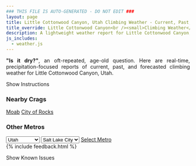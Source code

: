 ```yaml
---
### THIS FILE IS AUTO-GENERATED - DO NOT EDIT ###
layout: page
title: Little Cottonwood Canyon, Utah Climbing Weather - Current, Past, and Forecasted Report
title_override: Little Cottonwood Canyon<br /><small>Climbing Weather</small>
description: A lightweight weather report for Little Cottonwood Canyon, Utah. Optimized for slow internet connections.
js_includes:
  - weather.js
---
```


<section class="measure center lh-copy f5-ns f6 ph2 mv4" style="text-align: justify;">
<strong>"Is it dry?"</strong>, an oft-repeated, age-old question. Here are real-time,
precipitation-focused reports of current, past, and forecasted climbing weather for Little Cottonwood Canyon, Utah.
</section>

<p id="settings-toggle" class="mw5 b center tc hover-light-red black-70 pointer">Show Instructions</p>
<section id="settings" class="overflow-hidden" style="display:none;">
    <div class="mv2 ph2 center">
        <div class="fn f6 tc pv2">
            <p class="measure lh-copy center"><strong>Show/hide hourly forecasts</strong> by clicking the desired day.</p>
            <hr class="mw5 p0 mv2 o-60 b0 bt b--light-red light-red bg-light-red">
            <p class="measure lh-copy center"><strong>Current and Past conditions</strong> are measured by the nearest weather station. <strong>Forecast conditions</strong> are calculated and polled separately.</p>
            <hr class="mw5 p0 mv2 o-60 b0 bt b--light-red light-red bg-light-red">
            <p class="measure lh-copy center"><strong>Having issues?</strong> Try <a id="clear-cache" class="no-underline relative fancy-link light-red hover-light-red" href="#">clearing the local cache</a>.</p>
            <hr class="mw5 p0 mv2 o-60 b0 bt b--light-red light-red bg-light-red">
            <p class="measure lh-copy center">Weather data sourced from <a class="no-underline fancy-link relative light-red" target="_blank" href="https://www.weather.gov/documentation/services-web-api">weather.gov</a>.</p>
        </div>
    </div>
</section>
<section id="weather" data-crag="little-cottonwood-canyon-utah" class="mv4-ns mv3 ph2 center"></section>
<section id="nearby" class="tc lh-copy">
  <h3>Nearby Crags</h3>
<a class="nowrap no-underline fancy-link relative light-red mh3" href="/crags/moab-utah-weather.html">Moab</a>
<a class="nowrap no-underline fancy-link relative light-red mh3" href="/crags/city-of-rocks-idaho-weather.html">City of Rocks</a>
</section>
<section id="nearby" class="tc lh-copy">
  <h3>Other Metros</h3>
  <select class="ma1 bg-near-white pa2" id="stateSel">
    <option value="Texas">Texas</option>
    <option value="Washington">Washington</option>
    <option value="Colorado">Colorado</option>
    <option value="Tennessee">Tennessee</option>
    <option value="Utah" selected>Utah</option>
    <option value="California">California</option>
  </select>
  <select class="ma1 bg-near-white pa2" id="citySel">
    <option value="Salt Lake City" selected>Salt Lake City</option>
  </select>
  <a id="selectMetro" class="f6 link dim ph3 pv2 ma1 dib white bg-light-red" href="/crags/salt-lake-city-utah-weather.html">Select Metro</a>
  <script>
    var states = [];
    states["Texas"] = "Austin"
    states["Washington"] = "Seattle"
    states["Colorado"] = "Denver"
    states["Tennessee"] = "Nashville"
    states["Utah"] = "Salt Lake City"
    states["California"] = "San Francisco|Los Angeles"
  </script>
</section>
{% include feedback.html %}
<p id="issues-toggle" class="mw5 b center tc hover-light-red black-70 pointer">Show Known Issues</p>
<section id="issues" class="overflow-hidden tc f6">
</section>

<script>
  var weekly_SLC_102_165 = {"updated":"2022-10-20T08:18:37+00:00","units":"us","forecastGenerator":"BaselineForecastGenerator","generatedAt":"2022-10-20T08:45:42+00:00","updateTime":"2022-10-20T08:18:37+00:00","validTimes":"2022-10-20T02:00:00+00:00/P7DT23H","elevation":{"unitCode":"wmoUnit:m","value":1872.0816},"periods":[{"number":1,"name":"Overnight","startTime":"2022-10-20T02:00:00-06:00","endTime":"2022-10-20T06:00:00-06:00","isDaytime":false,"temperature":50,"temperatureUnit":"F","temperatureTrend":"rising","windSpeed":"6 mph","windDirection":"ESE","icon":"https://api.weather.gov/icons/land/night/few?size=medium","shortForecast":"Mostly Clear","detailedForecast":"Mostly clear. Low around 50, with temperatures rising to around 52 overnight. East southeast wind around 6 mph."},{"number":2,"name":"Thursday","startTime":"2022-10-20T06:00:00-06:00","endTime":"2022-10-20T18:00:00-06:00","isDaytime":true,"temperature":69,"temperatureUnit":"F","temperatureTrend":"falling","windSpeed":"5 mph","windDirection":"SW","icon":"https://api.weather.gov/icons/land/day/few?size=medium","shortForecast":"Sunny","detailedForecast":"Sunny. High near 69, with temperatures falling to around 67 in the afternoon. Southwest wind around 5 mph."},{"number":3,"name":"Thursday Night","startTime":"2022-10-20T18:00:00-06:00","endTime":"2022-10-21T06:00:00-06:00","isDaytime":false,"temperature":49,"temperatureUnit":"F","temperatureTrend":"rising","windSpeed":"3 to 7 mph","windDirection":"SE","icon":"https://api.weather.gov/icons/land/night/few?size=medium","shortForecast":"Mostly Clear","detailedForecast":"Mostly clear. Low around 49, with temperatures rising to around 51 overnight. Southeast wind 3 to 7 mph."},{"number":4,"name":"Friday","startTime":"2022-10-21T06:00:00-06:00","endTime":"2022-10-21T18:00:00-06:00","isDaytime":true,"temperature":68,"temperatureUnit":"F","temperatureTrend":null,"windSpeed":"8 to 12 mph","windDirection":"SSW","icon":"https://api.weather.gov/icons/land/day/few?size=medium","shortForecast":"Sunny","detailedForecast":"Sunny, with a high near 68. South southwest wind 8 to 12 mph."},{"number":5,"name":"Friday Night","startTime":"2022-10-21T18:00:00-06:00","endTime":"2022-10-22T06:00:00-06:00","isDaytime":false,"temperature":48,"temperatureUnit":"F","temperatureTrend":null,"windSpeed":"8 to 15 mph","windDirection":"SSW","icon":"https://api.weather.gov/icons/land/night/sct?size=medium","shortForecast":"Partly Cloudy","detailedForecast":"Partly cloudy, with a low around 48. South southwest wind 8 to 15 mph."},{"number":6,"name":"Saturday","startTime":"2022-10-22T06:00:00-06:00","endTime":"2022-10-22T18:00:00-06:00","isDaytime":true,"temperature":54,"temperatureUnit":"F","temperatureTrend":null,"windSpeed":"14 to 17 mph","windDirection":"SSW","icon":"https://api.weather.gov/icons/land/day/rain,40/rain,90?size=medium","shortForecast":"Rain","detailedForecast":"Rain. Mostly cloudy, with a high near 54. Chance of precipitation is 90%."},{"number":7,"name":"Saturday Night","startTime":"2022-10-22T18:00:00-06:00","endTime":"2022-10-23T06:00:00-06:00","isDaytime":false,"temperature":35,"temperatureUnit":"F","temperatureTrend":null,"windSpeed":"12 mph","windDirection":"W","icon":"https://api.weather.gov/icons/land/night/rain,90/snow,80?size=medium","shortForecast":"Rain then Rain And Snow","detailedForecast":"Rain before 3am, then rain and snow. Cloudy, with a low around 35. Chance of precipitation is 90%. New snow accumulation of less than half an inch possible."},{"number":8,"name":"Sunday","startTime":"2022-10-23T06:00:00-06:00","endTime":"2022-10-23T18:00:00-06:00","isDaytime":true,"temperature":37,"temperatureUnit":"F","temperatureTrend":null,"windSpeed":"12 mph","windDirection":"NW","icon":"https://api.weather.gov/icons/land/day/snow?size=medium","shortForecast":"Snow Likely","detailedForecast":"Snow likely. Cloudy, with a high near 37. New snow accumulation of 2 to 4 inches possible."},{"number":9,"name":"Sunday Night","startTime":"2022-10-23T18:00:00-06:00","endTime":"2022-10-24T06:00:00-06:00","isDaytime":false,"temperature":31,"temperatureUnit":"F","temperatureTrend":null,"windSpeed":"8 mph","windDirection":"NNW","icon":"https://api.weather.gov/icons/land/night/snow?size=medium","shortForecast":"Chance Light Snow","detailedForecast":"A chance of snow. Mostly cloudy, with a low around 31. New snow accumulation of less than one inch possible."},{"number":10,"name":"Monday","startTime":"2022-10-24T06:00:00-06:00","endTime":"2022-10-24T18:00:00-06:00","isDaytime":true,"temperature":40,"temperatureUnit":"F","temperatureTrend":null,"windSpeed":"7 mph","windDirection":"W","icon":"https://api.weather.gov/icons/land/day/snow?size=medium","shortForecast":"Slight Chance Light Snow","detailedForecast":"A slight chance of snow. Partly sunny, with a high near 40."},{"number":11,"name":"Monday Night","startTime":"2022-10-24T18:00:00-06:00","endTime":"2022-10-25T06:00:00-06:00","isDaytime":false,"temperature":32,"temperatureUnit":"F","temperatureTrend":null,"windSpeed":"8 mph","windDirection":"S","icon":"https://api.weather.gov/icons/land/night/snow?size=medium","shortForecast":"Slight Chance Light Snow","detailedForecast":"A slight chance of snow. Partly cloudy, with a low around 32."},{"number":12,"name":"Tuesday","startTime":"2022-10-25T06:00:00-06:00","endTime":"2022-10-25T18:00:00-06:00","isDaytime":true,"temperature":44,"temperatureUnit":"F","temperatureTrend":null,"windSpeed":"6 to 9 mph","windDirection":"SW","icon":"https://api.weather.gov/icons/land/day/snow/bkn?size=medium","shortForecast":"Slight Chance Light Snow then Partly Sunny","detailedForecast":"A slight chance of snow before noon. Partly sunny, with a high near 44."},{"number":13,"name":"Tuesday Night","startTime":"2022-10-25T18:00:00-06:00","endTime":"2022-10-26T06:00:00-06:00","isDaytime":false,"temperature":33,"temperatureUnit":"F","temperatureTrend":null,"windSpeed":"7 mph","windDirection":"ESE","icon":"https://api.weather.gov/icons/land/night/sct?size=medium","shortForecast":"Partly Cloudy","detailedForecast":"Partly cloudy, with a low around 33."},{"number":14,"name":"Wednesday","startTime":"2022-10-26T06:00:00-06:00","endTime":"2022-10-26T18:00:00-06:00","isDaytime":true,"temperature":49,"temperatureUnit":"F","temperatureTrend":null,"windSpeed":"9 mph","windDirection":"SSE","icon":"https://api.weather.gov/icons/land/day/snow/rain?size=medium","shortForecast":"Slight Chance Light Snow then Slight Chance Light Rain","detailedForecast":"A slight chance of snow before noon, then a slight chance of rain. Partly sunny, with a high near 49."}]}
  var hourly_SLC_102_165 = {"@context":["https://geojson.org/geojson-ld/geojson-context.jsonld",{"@version":"1.1","wx":"https://api.weather.gov/ontology#","geo":"http://www.opengis.net/ont/geosparql#","unit":"http://codes.wmo.int/common/unit/","@vocab":"https://api.weather.gov/ontology#"}],"type":"Feature","geometry":{"type":"Polygon","coordinates":[[[-111.7980097,40.5728371],[-111.79443739999999,40.5510443],[-111.765784,40.5537528],[-111.7693503,40.575545899999995],[-111.7980097,40.5728371]]]},"properties":{"updated":"2022-10-20T08:18:37+00:00","units":"us","forecastGenerator":"HourlyForecastGenerator","generatedAt":"2022-10-20T08:45:43+00:00","updateTime":"2022-10-20T08:18:37+00:00","validTimes":"2022-10-20T02:00:00+00:00/P7DT23H","elevation":{"unitCode":"wmoUnit:m","value":1872.0816},"periods":[{"number":1,"name":"","startTime":"2022-10-20T02:00:00-06:00","endTime":"2022-10-20T03:00:00-06:00","isDaytime":false,"temperature":53,"temperatureUnit":"F","temperatureTrend":null,"windSpeed":"6 mph","windDirection":"E","icon":"https://api.weather.gov/icons/land/night/few?size=small","shortForecast":"Mostly Clear","detailedForecast":""},{"number":2,"name":"","startTime":"2022-10-20T03:00:00-06:00","endTime":"2022-10-20T04:00:00-06:00","isDaytime":false,"temperature":53,"temperatureUnit":"F","temperatureTrend":null,"windSpeed":"5 mph","windDirection":"SE","icon":"https://api.weather.gov/icons/land/night/few?size=small","shortForecast":"Mostly Clear","detailedForecast":""},{"number":3,"name":"","startTime":"2022-10-20T04:00:00-06:00","endTime":"2022-10-20T05:00:00-06:00","isDaytime":false,"temperature":53,"temperatureUnit":"F","temperatureTrend":null,"windSpeed":"5 mph","windDirection":"SE","icon":"https://api.weather.gov/icons/land/night/few?size=small","shortForecast":"Mostly Clear","detailedForecast":""},{"number":4,"name":"","startTime":"2022-10-20T05:00:00-06:00","endTime":"2022-10-20T06:00:00-06:00","isDaytime":false,"temperature":52,"temperatureUnit":"F","temperatureTrend":null,"windSpeed":"5 mph","windDirection":"SE","icon":"https://api.weather.gov/icons/land/night/few?size=small","shortForecast":"Mostly Clear","detailedForecast":""},{"number":5,"name":"","startTime":"2022-10-20T06:00:00-06:00","endTime":"2022-10-20T07:00:00-06:00","isDaytime":true,"temperature":51,"temperatureUnit":"F","temperatureTrend":null,"windSpeed":"3 mph","windDirection":"ESE","icon":"https://api.weather.gov/icons/land/day/few?size=small","shortForecast":"Sunny","detailedForecast":""},{"number":6,"name":"","startTime":"2022-10-20T07:00:00-06:00","endTime":"2022-10-20T08:00:00-06:00","isDaytime":true,"temperature":51,"temperatureUnit":"F","temperatureTrend":null,"windSpeed":"3 mph","windDirection":"ESE","icon":"https://api.weather.gov/icons/land/day/few?size=small","shortForecast":"Sunny","detailedForecast":""},{"number":7,"name":"","startTime":"2022-10-20T08:00:00-06:00","endTime":"2022-10-20T09:00:00-06:00","isDaytime":true,"temperature":50,"temperatureUnit":"F","temperatureTrend":null,"windSpeed":"3 mph","windDirection":"ESE","icon":"https://api.weather.gov/icons/land/day/few?size=small","shortForecast":"Sunny","detailedForecast":""},{"number":8,"name":"","startTime":"2022-10-20T09:00:00-06:00","endTime":"2022-10-20T10:00:00-06:00","isDaytime":true,"temperature":51,"temperatureUnit":"F","temperatureTrend":null,"windSpeed":"2 mph","windDirection":"S","icon":"https://api.weather.gov/icons/land/day/few?size=small","shortForecast":"Sunny","detailedForecast":""},{"number":9,"name":"","startTime":"2022-10-20T10:00:00-06:00","endTime":"2022-10-20T11:00:00-06:00","isDaytime":true,"temperature":58,"temperatureUnit":"F","temperatureTrend":null,"windSpeed":"2 mph","windDirection":"S","icon":"https://api.weather.gov/icons/land/day/few?size=small","shortForecast":"Sunny","detailedForecast":""},{"number":10,"name":"","startTime":"2022-10-20T11:00:00-06:00","endTime":"2022-10-20T12:00:00-06:00","isDaytime":true,"temperature":61,"temperatureUnit":"F","temperatureTrend":null,"windSpeed":"2 mph","windDirection":"S","icon":"https://api.weather.gov/icons/land/day/few?size=small","shortForecast":"Sunny","detailedForecast":""},{"number":11,"name":"","startTime":"2022-10-20T12:00:00-06:00","endTime":"2022-10-20T13:00:00-06:00","isDaytime":true,"temperature":64,"temperatureUnit":"F","temperatureTrend":null,"windSpeed":"5 mph","windDirection":"W","icon":"https://api.weather.gov/icons/land/day/few?size=small","shortForecast":"Sunny","detailedForecast":""},{"number":12,"name":"","startTime":"2022-10-20T13:00:00-06:00","endTime":"2022-10-20T14:00:00-06:00","isDaytime":true,"temperature":66,"temperatureUnit":"F","temperatureTrend":null,"windSpeed":"5 mph","windDirection":"W","icon":"https://api.weather.gov/icons/land/day/few?size=small","shortForecast":"Sunny","detailedForecast":""},{"number":13,"name":"","startTime":"2022-10-20T14:00:00-06:00","endTime":"2022-10-20T15:00:00-06:00","isDaytime":true,"temperature":67,"temperatureUnit":"F","temperatureTrend":null,"windSpeed":"5 mph","windDirection":"W","icon":"https://api.weather.gov/icons/land/day/few?size=small","shortForecast":"Sunny","detailedForecast":""},{"number":14,"name":"","startTime":"2022-10-20T15:00:00-06:00","endTime":"2022-10-20T16:00:00-06:00","isDaytime":true,"temperature":68,"temperatureUnit":"F","temperatureTrend":null,"windSpeed":"5 mph","windDirection":"WNW","icon":"https://api.weather.gov/icons/land/day/few?size=small","shortForecast":"Sunny","detailedForecast":""},{"number":15,"name":"","startTime":"2022-10-20T16:00:00-06:00","endTime":"2022-10-20T17:00:00-06:00","isDaytime":true,"temperature":69,"temperatureUnit":"F","temperatureTrend":null,"windSpeed":"5 mph","windDirection":"WNW","icon":"https://api.weather.gov/icons/land/day/few?size=small","shortForecast":"Sunny","detailedForecast":""},{"number":16,"name":"","startTime":"2022-10-20T17:00:00-06:00","endTime":"2022-10-20T18:00:00-06:00","isDaytime":true,"temperature":67,"temperatureUnit":"F","temperatureTrend":null,"windSpeed":"5 mph","windDirection":"WNW","icon":"https://api.weather.gov/icons/land/day/few?size=small","shortForecast":"Sunny","detailedForecast":""},{"number":17,"name":"","startTime":"2022-10-20T18:00:00-06:00","endTime":"2022-10-20T19:00:00-06:00","isDaytime":false,"temperature":66,"temperatureUnit":"F","temperatureTrend":null,"windSpeed":"3 mph","windDirection":"SSE","icon":"https://api.weather.gov/icons/land/night/few?size=small","shortForecast":"Mostly Clear","detailedForecast":""},{"number":18,"name":"","startTime":"2022-10-20T19:00:00-06:00","endTime":"2022-10-20T20:00:00-06:00","isDaytime":false,"temperature":63,"temperatureUnit":"F","temperatureTrend":null,"windSpeed":"3 mph","windDirection":"SSE","icon":"https://api.weather.gov/icons/land/night/few?size=small","shortForecast":"Mostly Clear","detailedForecast":""},{"number":19,"name":"","startTime":"2022-10-20T20:00:00-06:00","endTime":"2022-10-20T21:00:00-06:00","isDaytime":false,"temperature":58,"temperatureUnit":"F","temperatureTrend":null,"windSpeed":"3 mph","windDirection":"SSE","icon":"https://api.weather.gov/icons/land/night/few?size=small","shortForecast":"Mostly Clear","detailedForecast":""},{"number":20,"name":"","startTime":"2022-10-20T21:00:00-06:00","endTime":"2022-10-20T22:00:00-06:00","isDaytime":false,"temperature":57,"temperatureUnit":"F","temperatureTrend":null,"windSpeed":"6 mph","windDirection":"ESE","icon":"https://api.weather.gov/icons/land/night/few?size=small","shortForecast":"Mostly Clear","detailedForecast":""},{"number":21,"name":"","startTime":"2022-10-20T22:00:00-06:00","endTime":"2022-10-20T23:00:00-06:00","isDaytime":false,"temperature":57,"temperatureUnit":"F","temperatureTrend":null,"windSpeed":"6 mph","windDirection":"ESE","icon":"https://api.weather.gov/icons/land/night/few?size=small","shortForecast":"Mostly Clear","detailedForecast":""},{"number":22,"name":"","startTime":"2022-10-20T23:00:00-06:00","endTime":"2022-10-21T00:00:00-06:00","isDaytime":false,"temperature":56,"temperatureUnit":"F","temperatureTrend":null,"windSpeed":"6 mph","windDirection":"ESE","icon":"https://api.weather.gov/icons/land/night/few?size=small","shortForecast":"Mostly Clear","detailedForecast":""},{"number":23,"name":"","startTime":"2022-10-21T00:00:00-06:00","endTime":"2022-10-21T01:00:00-06:00","isDaytime":false,"temperature":55,"temperatureUnit":"F","temperatureTrend":null,"windSpeed":"6 mph","windDirection":"SSE","icon":"https://api.weather.gov/icons/land/night/skc?size=small","shortForecast":"Clear","detailedForecast":""},{"number":24,"name":"","startTime":"2022-10-21T01:00:00-06:00","endTime":"2022-10-21T02:00:00-06:00","isDaytime":false,"temperature":54,"temperatureUnit":"F","temperatureTrend":null,"windSpeed":"6 mph","windDirection":"SSE","icon":"https://api.weather.gov/icons/land/night/skc?size=small","shortForecast":"Clear","detailedForecast":""},{"number":25,"name":"","startTime":"2022-10-21T02:00:00-06:00","endTime":"2022-10-21T03:00:00-06:00","isDaytime":false,"temperature":53,"temperatureUnit":"F","temperatureTrend":null,"windSpeed":"6 mph","windDirection":"SSE","icon":"https://api.weather.gov/icons/land/night/skc?size=small","shortForecast":"Clear","detailedForecast":""},{"number":26,"name":"","startTime":"2022-10-21T03:00:00-06:00","endTime":"2022-10-21T04:00:00-06:00","isDaytime":false,"temperature":52,"temperatureUnit":"F","temperatureTrend":null,"windSpeed":"7 mph","windDirection":"SSE","icon":"https://api.weather.gov/icons/land/night/skc?size=small","shortForecast":"Clear","detailedForecast":""},{"number":27,"name":"","startTime":"2022-10-21T04:00:00-06:00","endTime":"2022-10-21T05:00:00-06:00","isDaytime":false,"temperature":52,"temperatureUnit":"F","temperatureTrend":null,"windSpeed":"7 mph","windDirection":"SSE","icon":"https://api.weather.gov/icons/land/night/skc?size=small","shortForecast":"Clear","detailedForecast":""},{"number":28,"name":"","startTime":"2022-10-21T05:00:00-06:00","endTime":"2022-10-21T06:00:00-06:00","isDaytime":false,"temperature":51,"temperatureUnit":"F","temperatureTrend":null,"windSpeed":"7 mph","windDirection":"SSE","icon":"https://api.weather.gov/icons/land/night/skc?size=small","shortForecast":"Clear","detailedForecast":""},{"number":29,"name":"","startTime":"2022-10-21T06:00:00-06:00","endTime":"2022-10-21T07:00:00-06:00","isDaytime":true,"temperature":50,"temperatureUnit":"F","temperatureTrend":null,"windSpeed":"9 mph","windDirection":"SSE","icon":"https://api.weather.gov/icons/land/day/few?size=small","shortForecast":"Sunny","detailedForecast":""},{"number":30,"name":"","startTime":"2022-10-21T07:00:00-06:00","endTime":"2022-10-21T08:00:00-06:00","isDaytime":true,"temperature":50,"temperatureUnit":"F","temperatureTrend":null,"windSpeed":"9 mph","windDirection":"SSE","icon":"https://api.weather.gov/icons/land/day/few?size=small","shortForecast":"Sunny","detailedForecast":""},{"number":31,"name":"","startTime":"2022-10-21T08:00:00-06:00","endTime":"2022-10-21T09:00:00-06:00","isDaytime":true,"temperature":49,"temperatureUnit":"F","temperatureTrend":null,"windSpeed":"9 mph","windDirection":"SSE","icon":"https://api.weather.gov/icons/land/day/few?size=small","shortForecast":"Sunny","detailedForecast":""},{"number":32,"name":"","startTime":"2022-10-21T09:00:00-06:00","endTime":"2022-10-21T10:00:00-06:00","isDaytime":true,"temperature":49,"temperatureUnit":"F","temperatureTrend":null,"windSpeed":"8 mph","windDirection":"S","icon":"https://api.weather.gov/icons/land/day/sct?size=small","shortForecast":"Mostly Sunny","detailedForecast":""},{"number":33,"name":"","startTime":"2022-10-21T10:00:00-06:00","endTime":"2022-10-21T11:00:00-06:00","isDaytime":true,"temperature":57,"temperatureUnit":"F","temperatureTrend":null,"windSpeed":"8 mph","windDirection":"S","icon":"https://api.weather.gov/icons/land/day/sct?size=small","shortForecast":"Mostly Sunny","detailedForecast":""},{"number":34,"name":"","startTime":"2022-10-21T11:00:00-06:00","endTime":"2022-10-21T12:00:00-06:00","isDaytime":true,"temperature":61,"temperatureUnit":"F","temperatureTrend":null,"windSpeed":"8 mph","windDirection":"S","icon":"https://api.weather.gov/icons/land/day/sct?size=small","shortForecast":"Mostly Sunny","detailedForecast":""},{"number":35,"name":"","startTime":"2022-10-21T12:00:00-06:00","endTime":"2022-10-21T13:00:00-06:00","isDaytime":true,"temperature":64,"temperatureUnit":"F","temperatureTrend":null,"windSpeed":"9 mph","windDirection":"SSW","icon":"https://api.weather.gov/icons/land/day/few?size=small","shortForecast":"Sunny","detailedForecast":""},{"number":36,"name":"","startTime":"2022-10-21T13:00:00-06:00","endTime":"2022-10-21T14:00:00-06:00","isDaytime":true,"temperature":66,"temperatureUnit":"F","temperatureTrend":null,"windSpeed":"9 mph","windDirection":"SSW","icon":"https://api.weather.gov/icons/land/day/few?size=small","shortForecast":"Sunny","detailedForecast":""},{"number":37,"name":"","startTime":"2022-10-21T14:00:00-06:00","endTime":"2022-10-21T15:00:00-06:00","isDaytime":true,"temperature":67,"temperatureUnit":"F","temperatureTrend":null,"windSpeed":"9 mph","windDirection":"SSW","icon":"https://api.weather.gov/icons/land/day/few?size=small","shortForecast":"Sunny","detailedForecast":""},{"number":38,"name":"","startTime":"2022-10-21T15:00:00-06:00","endTime":"2022-10-21T16:00:00-06:00","isDaytime":true,"temperature":68,"temperatureUnit":"F","temperatureTrend":null,"windSpeed":"12 mph","windDirection":"SW","icon":"https://api.weather.gov/icons/land/day/few?size=small","shortForecast":"Sunny","detailedForecast":""},{"number":39,"name":"","startTime":"2022-10-21T16:00:00-06:00","endTime":"2022-10-21T17:00:00-06:00","isDaytime":true,"temperature":68,"temperatureUnit":"F","temperatureTrend":null,"windSpeed":"12 mph","windDirection":"SW","icon":"https://api.weather.gov/icons/land/day/few?size=small","shortForecast":"Sunny","detailedForecast":""},{"number":40,"name":"","startTime":"2022-10-21T17:00:00-06:00","endTime":"2022-10-21T18:00:00-06:00","isDaytime":true,"temperature":66,"temperatureUnit":"F","temperatureTrend":null,"windSpeed":"12 mph","windDirection":"SW","icon":"https://api.weather.gov/icons/land/day/few?size=small","shortForecast":"Sunny","detailedForecast":""},{"number":41,"name":"","startTime":"2022-10-21T18:00:00-06:00","endTime":"2022-10-21T19:00:00-06:00","isDaytime":false,"temperature":65,"temperatureUnit":"F","temperatureTrend":null,"windSpeed":"8 mph","windDirection":"SW","icon":"https://api.weather.gov/icons/land/night/few?size=small","shortForecast":"Mostly Clear","detailedForecast":""},{"number":42,"name":"","startTime":"2022-10-21T19:00:00-06:00","endTime":"2022-10-21T20:00:00-06:00","isDaytime":false,"temperature":62,"temperatureUnit":"F","temperatureTrend":null,"windSpeed":"8 mph","windDirection":"SW","icon":"https://api.weather.gov/icons/land/night/few?size=small","shortForecast":"Mostly Clear","detailedForecast":""},{"number":43,"name":"","startTime":"2022-10-21T20:00:00-06:00","endTime":"2022-10-21T21:00:00-06:00","isDaytime":false,"temperature":58,"temperatureUnit":"F","temperatureTrend":null,"windSpeed":"8 mph","windDirection":"SW","icon":"https://api.weather.gov/icons/land/night/few?size=small","shortForecast":"Mostly Clear","detailedForecast":""},{"number":44,"name":"","startTime":"2022-10-21T21:00:00-06:00","endTime":"2022-10-21T22:00:00-06:00","isDaytime":false,"temperature":56,"temperatureUnit":"F","temperatureTrend":null,"windSpeed":"10 mph","windDirection":"S","icon":"https://api.weather.gov/icons/land/night/sct?size=small","shortForecast":"Partly Cloudy","detailedForecast":""},{"number":45,"name":"","startTime":"2022-10-21T22:00:00-06:00","endTime":"2022-10-21T23:00:00-06:00","isDaytime":false,"temperature":55,"temperatureUnit":"F","temperatureTrend":null,"windSpeed":"10 mph","windDirection":"S","icon":"https://api.weather.gov/icons/land/night/sct?size=small","shortForecast":"Partly Cloudy","detailedForecast":""},{"number":46,"name":"","startTime":"2022-10-21T23:00:00-06:00","endTime":"2022-10-22T00:00:00-06:00","isDaytime":false,"temperature":54,"temperatureUnit":"F","temperatureTrend":null,"windSpeed":"10 mph","windDirection":"S","icon":"https://api.weather.gov/icons/land/night/sct?size=small","shortForecast":"Partly Cloudy","detailedForecast":""},{"number":47,"name":"","startTime":"2022-10-22T00:00:00-06:00","endTime":"2022-10-22T01:00:00-06:00","isDaytime":false,"temperature":54,"temperatureUnit":"F","temperatureTrend":null,"windSpeed":"13 mph","windDirection":"S","icon":"https://api.weather.gov/icons/land/night/sct?size=small","shortForecast":"Partly Cloudy","detailedForecast":""},{"number":48,"name":"","startTime":"2022-10-22T01:00:00-06:00","endTime":"2022-10-22T02:00:00-06:00","isDaytime":false,"temperature":54,"temperatureUnit":"F","temperatureTrend":null,"windSpeed":"13 mph","windDirection":"S","icon":"https://api.weather.gov/icons/land/night/sct?size=small","shortForecast":"Partly Cloudy","detailedForecast":""},{"number":49,"name":"","startTime":"2022-10-22T02:00:00-06:00","endTime":"2022-10-22T03:00:00-06:00","isDaytime":false,"temperature":54,"temperatureUnit":"F","temperatureTrend":null,"windSpeed":"13 mph","windDirection":"S","icon":"https://api.weather.gov/icons/land/night/sct?size=small","shortForecast":"Partly Cloudy","detailedForecast":""},{"number":50,"name":"","startTime":"2022-10-22T03:00:00-06:00","endTime":"2022-10-22T04:00:00-06:00","isDaytime":false,"temperature":53,"temperatureUnit":"F","temperatureTrend":null,"windSpeed":"15 mph","windDirection":"S","icon":"https://api.weather.gov/icons/land/night/sct?size=small","shortForecast":"Partly Cloudy","detailedForecast":""},{"number":51,"name":"","startTime":"2022-10-22T04:00:00-06:00","endTime":"2022-10-22T05:00:00-06:00","isDaytime":false,"temperature":53,"temperatureUnit":"F","temperatureTrend":null,"windSpeed":"15 mph","windDirection":"S","icon":"https://api.weather.gov/icons/land/night/sct?size=small","shortForecast":"Partly Cloudy","detailedForecast":""},{"number":52,"name":"","startTime":"2022-10-22T05:00:00-06:00","endTime":"2022-10-22T06:00:00-06:00","isDaytime":false,"temperature":52,"temperatureUnit":"F","temperatureTrend":null,"windSpeed":"15 mph","windDirection":"S","icon":"https://api.weather.gov/icons/land/night/sct?size=small","shortForecast":"Partly Cloudy","detailedForecast":""},{"number":53,"name":"","startTime":"2022-10-22T06:00:00-06:00","endTime":"2022-10-22T07:00:00-06:00","isDaytime":true,"temperature":51,"temperatureUnit":"F","temperatureTrend":null,"windSpeed":"14 mph","windDirection":"S","icon":"https://api.weather.gov/icons/land/day/rain?size=small","shortForecast":"Chance Light Rain","detailedForecast":""},{"number":54,"name":"","startTime":"2022-10-22T07:00:00-06:00","endTime":"2022-10-22T08:00:00-06:00","isDaytime":true,"temperature":50,"temperatureUnit":"F","temperatureTrend":null,"windSpeed":"14 mph","windDirection":"S","icon":"https://api.weather.gov/icons/land/day/rain?size=small","shortForecast":"Chance Light Rain","detailedForecast":""},{"number":55,"name":"","startTime":"2022-10-22T08:00:00-06:00","endTime":"2022-10-22T09:00:00-06:00","isDaytime":true,"temperature":49,"temperatureUnit":"F","temperatureTrend":null,"windSpeed":"14 mph","windDirection":"S","icon":"https://api.weather.gov/icons/land/day/rain?size=small","shortForecast":"Chance Light Rain","detailedForecast":""},{"number":56,"name":"","startTime":"2022-10-22T09:00:00-06:00","endTime":"2022-10-22T10:00:00-06:00","isDaytime":true,"temperature":48,"temperatureUnit":"F","temperatureTrend":null,"windSpeed":"15 mph","windDirection":"S","icon":"https://api.weather.gov/icons/land/day/rain?size=small","shortForecast":"Chance Light Rain","detailedForecast":""},{"number":57,"name":"","startTime":"2022-10-22T10:00:00-06:00","endTime":"2022-10-22T11:00:00-06:00","isDaytime":true,"temperature":49,"temperatureUnit":"F","temperatureTrend":null,"windSpeed":"15 mph","windDirection":"S","icon":"https://api.weather.gov/icons/land/day/rain?size=small","shortForecast":"Chance Light Rain","detailedForecast":""},{"number":58,"name":"","startTime":"2022-10-22T11:00:00-06:00","endTime":"2022-10-22T12:00:00-06:00","isDaytime":true,"temperature":52,"temperatureUnit":"F","temperatureTrend":null,"windSpeed":"15 mph","windDirection":"S","icon":"https://api.weather.gov/icons/land/day/rain?size=small","shortForecast":"Chance Light Rain","detailedForecast":""},{"number":59,"name":"","startTime":"2022-10-22T12:00:00-06:00","endTime":"2022-10-22T13:00:00-06:00","isDaytime":true,"temperature":53,"temperatureUnit":"F","temperatureTrend":null,"windSpeed":"17 mph","windDirection":"SSW","icon":"https://api.weather.gov/icons/land/day/rain?size=small","shortForecast":"Rain","detailedForecast":""},{"number":60,"name":"","startTime":"2022-10-22T13:00:00-06:00","endTime":"2022-10-22T14:00:00-06:00","isDaytime":true,"temperature":53,"temperatureUnit":"F","temperatureTrend":null,"windSpeed":"17 mph","windDirection":"SSW","icon":"https://api.weather.gov/icons/land/day/rain?size=small","shortForecast":"Rain","detailedForecast":""},{"number":61,"name":"","startTime":"2022-10-22T14:00:00-06:00","endTime":"2022-10-22T15:00:00-06:00","isDaytime":true,"temperature":52,"temperatureUnit":"F","temperatureTrend":null,"windSpeed":"17 mph","windDirection":"SSW","icon":"https://api.weather.gov/icons/land/day/rain?size=small","shortForecast":"Rain","detailedForecast":""},{"number":62,"name":"","startTime":"2022-10-22T15:00:00-06:00","endTime":"2022-10-22T16:00:00-06:00","isDaytime":true,"temperature":51,"temperatureUnit":"F","temperatureTrend":null,"windSpeed":"16 mph","windDirection":"SW","icon":"https://api.weather.gov/icons/land/day/rain?size=small","shortForecast":"Rain","detailedForecast":""},{"number":63,"name":"","startTime":"2022-10-22T16:00:00-06:00","endTime":"2022-10-22T17:00:00-06:00","isDaytime":true,"temperature":50,"temperatureUnit":"F","temperatureTrend":null,"windSpeed":"16 mph","windDirection":"SW","icon":"https://api.weather.gov/icons/land/day/rain?size=small","shortForecast":"Rain","detailedForecast":""},{"number":64,"name":"","startTime":"2022-10-22T17:00:00-06:00","endTime":"2022-10-22T18:00:00-06:00","isDaytime":true,"temperature":49,"temperatureUnit":"F","temperatureTrend":null,"windSpeed":"16 mph","windDirection":"SW","icon":"https://api.weather.gov/icons/land/day/rain?size=small","shortForecast":"Rain","detailedForecast":""},{"number":65,"name":"","startTime":"2022-10-22T18:00:00-06:00","endTime":"2022-10-22T19:00:00-06:00","isDaytime":false,"temperature":48,"temperatureUnit":"F","temperatureTrend":null,"windSpeed":"12 mph","windDirection":"WSW","icon":"https://api.weather.gov/icons/land/night/rain?size=small","shortForecast":"Rain","detailedForecast":""},{"number":66,"name":"","startTime":"2022-10-22T19:00:00-06:00","endTime":"2022-10-22T20:00:00-06:00","isDaytime":false,"temperature":46,"temperatureUnit":"F","temperatureTrend":null,"windSpeed":"12 mph","windDirection":"WSW","icon":"https://api.weather.gov/icons/land/night/rain?size=small","shortForecast":"Rain","detailedForecast":""},{"number":67,"name":"","startTime":"2022-10-22T20:00:00-06:00","endTime":"2022-10-22T21:00:00-06:00","isDaytime":false,"temperature":45,"temperatureUnit":"F","temperatureTrend":null,"windSpeed":"12 mph","windDirection":"WSW","icon":"https://api.weather.gov/icons/land/night/rain?size=small","shortForecast":"Rain","detailedForecast":""},{"number":68,"name":"","startTime":"2022-10-22T21:00:00-06:00","endTime":"2022-10-22T22:00:00-06:00","isDaytime":false,"temperature":43,"temperatureUnit":"F","temperatureTrend":null,"windSpeed":"10 mph","windDirection":"W","icon":"https://api.weather.gov/icons/land/night/rain?size=small","shortForecast":"Rain","detailedForecast":""},{"number":69,"name":"","startTime":"2022-10-22T22:00:00-06:00","endTime":"2022-10-22T23:00:00-06:00","isDaytime":false,"temperature":43,"temperatureUnit":"F","temperatureTrend":null,"windSpeed":"10 mph","windDirection":"W","icon":"https://api.weather.gov/icons/land/night/rain?size=small","shortForecast":"Rain","detailedForecast":""},{"number":70,"name":"","startTime":"2022-10-22T23:00:00-06:00","endTime":"2022-10-23T00:00:00-06:00","isDaytime":false,"temperature":44,"temperatureUnit":"F","temperatureTrend":null,"windSpeed":"10 mph","windDirection":"W","icon":"https://api.weather.gov/icons/land/night/rain?size=small","shortForecast":"Rain","detailedForecast":""},{"number":71,"name":"","startTime":"2022-10-23T00:00:00-06:00","endTime":"2022-10-23T01:00:00-06:00","isDaytime":false,"temperature":44,"temperatureUnit":"F","temperatureTrend":null,"windSpeed":"9 mph","windDirection":"WNW","icon":"https://api.weather.gov/icons/land/night/rain?size=small","shortForecast":"Rain","detailedForecast":""},{"number":72,"name":"","startTime":"2022-10-23T01:00:00-06:00","endTime":"2022-10-23T02:00:00-06:00","isDaytime":false,"temperature":43,"temperatureUnit":"F","temperatureTrend":null,"windSpeed":"9 mph","windDirection":"WNW","icon":"https://api.weather.gov/icons/land/night/rain?size=small","shortForecast":"Rain","detailedForecast":""},{"number":73,"name":"","startTime":"2022-10-23T02:00:00-06:00","endTime":"2022-10-23T03:00:00-06:00","isDaytime":false,"temperature":42,"temperatureUnit":"F","temperatureTrend":null,"windSpeed":"9 mph","windDirection":"WNW","icon":"https://api.weather.gov/icons/land/night/rain?size=small","shortForecast":"Rain","detailedForecast":""},{"number":74,"name":"","startTime":"2022-10-23T03:00:00-06:00","endTime":"2022-10-23T04:00:00-06:00","isDaytime":false,"temperature":41,"temperatureUnit":"F","temperatureTrend":null,"windSpeed":"10 mph","windDirection":"WNW","icon":"https://api.weather.gov/icons/land/night/snow?size=small","shortForecast":"Rain And Snow","detailedForecast":""},{"number":75,"name":"","startTime":"2022-10-23T04:00:00-06:00","endTime":"2022-10-23T05:00:00-06:00","isDaytime":false,"temperature":40,"temperatureUnit":"F","temperatureTrend":null,"windSpeed":"10 mph","windDirection":"WNW","icon":"https://api.weather.gov/icons/land/night/snow?size=small","shortForecast":"Rain And Snow","detailedForecast":""},{"number":76,"name":"","startTime":"2022-10-23T05:00:00-06:00","endTime":"2022-10-23T06:00:00-06:00","isDaytime":false,"temperature":39,"temperatureUnit":"F","temperatureTrend":null,"windSpeed":"10 mph","windDirection":"WNW","icon":"https://api.weather.gov/icons/land/night/snow?size=small","shortForecast":"Rain And Snow","detailedForecast":""},{"number":77,"name":"","startTime":"2022-10-23T06:00:00-06:00","endTime":"2022-10-23T07:00:00-06:00","isDaytime":true,"temperature":38,"temperatureUnit":"F","temperatureTrend":null,"windSpeed":"10 mph","windDirection":"NW","icon":"https://api.weather.gov/icons/land/day/snow?size=small","shortForecast":"Snow Likely","detailedForecast":""},{"number":78,"name":"","startTime":"2022-10-23T07:00:00-06:00","endTime":"2022-10-23T08:00:00-06:00","isDaytime":true,"temperature":37,"temperatureUnit":"F","temperatureTrend":null,"windSpeed":"10 mph","windDirection":"NW","icon":"https://api.weather.gov/icons/land/day/snow?size=small","shortForecast":"Snow Likely","detailedForecast":""},{"number":79,"name":"","startTime":"2022-10-23T08:00:00-06:00","endTime":"2022-10-23T09:00:00-06:00","isDaytime":true,"temperature":36,"temperatureUnit":"F","temperatureTrend":null,"windSpeed":"10 mph","windDirection":"NW","icon":"https://api.weather.gov/icons/land/day/snow?size=small","shortForecast":"Snow Likely","detailedForecast":""},{"number":80,"name":"","startTime":"2022-10-23T09:00:00-06:00","endTime":"2022-10-23T10:00:00-06:00","isDaytime":true,"temperature":35,"temperatureUnit":"F","temperatureTrend":null,"windSpeed":"12 mph","windDirection":"WNW","icon":"https://api.weather.gov/icons/land/day/snow?size=small","shortForecast":"Snow Likely","detailedForecast":""},{"number":81,"name":"","startTime":"2022-10-23T10:00:00-06:00","endTime":"2022-10-23T11:00:00-06:00","isDaytime":true,"temperature":35,"temperatureUnit":"F","temperatureTrend":null,"windSpeed":"12 mph","windDirection":"WNW","icon":"https://api.weather.gov/icons/land/day/snow?size=small","shortForecast":"Snow Likely","detailedForecast":""},{"number":82,"name":"","startTime":"2022-10-23T11:00:00-06:00","endTime":"2022-10-23T12:00:00-06:00","isDaytime":true,"temperature":36,"temperatureUnit":"F","temperatureTrend":null,"windSpeed":"12 mph","windDirection":"WNW","icon":"https://api.weather.gov/icons/land/day/snow?size=small","shortForecast":"Snow Likely","detailedForecast":""},{"number":83,"name":"","startTime":"2022-10-23T12:00:00-06:00","endTime":"2022-10-23T13:00:00-06:00","isDaytime":true,"temperature":36,"temperatureUnit":"F","temperatureTrend":null,"windSpeed":"10 mph","windDirection":"WNW","icon":"https://api.weather.gov/icons/land/day/snow?size=small","shortForecast":"Light Snow Likely","detailedForecast":""},{"number":84,"name":"","startTime":"2022-10-23T13:00:00-06:00","endTime":"2022-10-23T14:00:00-06:00","isDaytime":true,"temperature":36,"temperatureUnit":"F","temperatureTrend":null,"windSpeed":"10 mph","windDirection":"WNW","icon":"https://api.weather.gov/icons/land/day/snow?size=small","shortForecast":"Light Snow Likely","detailedForecast":""},{"number":85,"name":"","startTime":"2022-10-23T14:00:00-06:00","endTime":"2022-10-23T15:00:00-06:00","isDaytime":true,"temperature":35,"temperatureUnit":"F","temperatureTrend":null,"windSpeed":"10 mph","windDirection":"WNW","icon":"https://api.weather.gov/icons/land/day/snow?size=small","shortForecast":"Light Snow Likely","detailedForecast":""},{"number":86,"name":"","startTime":"2022-10-23T15:00:00-06:00","endTime":"2022-10-23T16:00:00-06:00","isDaytime":true,"temperature":35,"temperatureUnit":"F","temperatureTrend":null,"windSpeed":"10 mph","windDirection":"WNW","icon":"https://api.weather.gov/icons/land/day/snow?size=small","shortForecast":"Light Snow Likely","detailedForecast":""},{"number":87,"name":"","startTime":"2022-10-23T16:00:00-06:00","endTime":"2022-10-23T17:00:00-06:00","isDaytime":true,"temperature":35,"temperatureUnit":"F","temperatureTrend":null,"windSpeed":"10 mph","windDirection":"WNW","icon":"https://api.weather.gov/icons/land/day/snow?size=small","shortForecast":"Light Snow Likely","detailedForecast":""},{"number":88,"name":"","startTime":"2022-10-23T17:00:00-06:00","endTime":"2022-10-23T18:00:00-06:00","isDaytime":true,"temperature":34,"temperatureUnit":"F","temperatureTrend":null,"windSpeed":"10 mph","windDirection":"WNW","icon":"https://api.weather.gov/icons/land/day/snow?size=small","shortForecast":"Light Snow Likely","detailedForecast":""},{"number":89,"name":"","startTime":"2022-10-23T18:00:00-06:00","endTime":"2022-10-23T19:00:00-06:00","isDaytime":false,"temperature":34,"temperatureUnit":"F","temperatureTrend":null,"windSpeed":"8 mph","windDirection":"NW","icon":"https://api.weather.gov/icons/land/night/snow?size=small","shortForecast":"Chance Light Snow","detailedForecast":""},{"number":90,"name":"","startTime":"2022-10-23T19:00:00-06:00","endTime":"2022-10-23T20:00:00-06:00","isDaytime":false,"temperature":34,"temperatureUnit":"F","temperatureTrend":null,"windSpeed":"8 mph","windDirection":"NW","icon":"https://api.weather.gov/icons/land/night/snow?size=small","shortForecast":"Chance Light Snow","detailedForecast":""},{"number":91,"name":"","startTime":"2022-10-23T20:00:00-06:00","endTime":"2022-10-23T21:00:00-06:00","isDaytime":false,"temperature":33,"temperatureUnit":"F","temperatureTrend":null,"windSpeed":"8 mph","windDirection":"NW","icon":"https://api.weather.gov/icons/land/night/snow?size=small","shortForecast":"Chance Light Snow","detailedForecast":""},{"number":92,"name":"","startTime":"2022-10-23T21:00:00-06:00","endTime":"2022-10-23T22:00:00-06:00","isDaytime":false,"temperature":33,"temperatureUnit":"F","temperatureTrend":null,"windSpeed":"8 mph","windDirection":"NNW","icon":"https://api.weather.gov/icons/land/night/snow?size=small","shortForecast":"Chance Light Snow","detailedForecast":""},{"number":93,"name":"","startTime":"2022-10-23T22:00:00-06:00","endTime":"2022-10-23T23:00:00-06:00","isDaytime":false,"temperature":34,"temperatureUnit":"F","temperatureTrend":null,"windSpeed":"8 mph","windDirection":"NNW","icon":"https://api.weather.gov/icons/land/night/snow?size=small","shortForecast":"Chance Light Snow","detailedForecast":""},{"number":94,"name":"","startTime":"2022-10-23T23:00:00-06:00","endTime":"2022-10-24T00:00:00-06:00","isDaytime":false,"temperature":34,"temperatureUnit":"F","temperatureTrend":null,"windSpeed":"8 mph","windDirection":"NNW","icon":"https://api.weather.gov/icons/land/night/snow?size=small","shortForecast":"Chance Light Snow","detailedForecast":""},{"number":95,"name":"","startTime":"2022-10-24T00:00:00-06:00","endTime":"2022-10-24T01:00:00-06:00","isDaytime":false,"temperature":35,"temperatureUnit":"F","temperatureTrend":null,"windSpeed":"7 mph","windDirection":"NNW","icon":"https://api.weather.gov/icons/land/night/snow?size=small","shortForecast":"Chance Light Snow","detailedForecast":""},{"number":96,"name":"","startTime":"2022-10-24T01:00:00-06:00","endTime":"2022-10-24T02:00:00-06:00","isDaytime":false,"temperature":34,"temperatureUnit":"F","temperatureTrend":null,"windSpeed":"7 mph","windDirection":"NNW","icon":"https://api.weather.gov/icons/land/night/snow?size=small","shortForecast":"Chance Light Snow","detailedForecast":""},{"number":97,"name":"","startTime":"2022-10-24T02:00:00-06:00","endTime":"2022-10-24T03:00:00-06:00","isDaytime":false,"temperature":34,"temperatureUnit":"F","temperatureTrend":null,"windSpeed":"7 mph","windDirection":"NNW","icon":"https://api.weather.gov/icons/land/night/snow?size=small","shortForecast":"Chance Light Snow","detailedForecast":""},{"number":98,"name":"","startTime":"2022-10-24T03:00:00-06:00","endTime":"2022-10-24T04:00:00-06:00","isDaytime":false,"temperature":33,"temperatureUnit":"F","temperatureTrend":null,"windSpeed":"7 mph","windDirection":"NNW","icon":"https://api.weather.gov/icons/land/night/snow?size=small","shortForecast":"Chance Light Snow","detailedForecast":""},{"number":99,"name":"","startTime":"2022-10-24T04:00:00-06:00","endTime":"2022-10-24T05:00:00-06:00","isDaytime":false,"temperature":33,"temperatureUnit":"F","temperatureTrend":null,"windSpeed":"7 mph","windDirection":"NNW","icon":"https://api.weather.gov/icons/land/night/snow?size=small","shortForecast":"Chance Light Snow","detailedForecast":""},{"number":100,"name":"","startTime":"2022-10-24T05:00:00-06:00","endTime":"2022-10-24T06:00:00-06:00","isDaytime":false,"temperature":32,"temperatureUnit":"F","temperatureTrend":null,"windSpeed":"7 mph","windDirection":"NNW","icon":"https://api.weather.gov/icons/land/night/snow?size=small","shortForecast":"Chance Light Snow","detailedForecast":""},{"number":101,"name":"","startTime":"2022-10-24T06:00:00-06:00","endTime":"2022-10-24T07:00:00-06:00","isDaytime":true,"temperature":32,"temperatureUnit":"F","temperatureTrend":null,"windSpeed":"7 mph","windDirection":"N","icon":"https://api.weather.gov/icons/land/day/snow?size=small","shortForecast":"Slight Chance Light Snow","detailedForecast":""},{"number":102,"name":"","startTime":"2022-10-24T07:00:00-06:00","endTime":"2022-10-24T08:00:00-06:00","isDaytime":true,"temperature":31,"temperatureUnit":"F","temperatureTrend":null,"windSpeed":"7 mph","windDirection":"N","icon":"https://api.weather.gov/icons/land/day/snow?size=small","shortForecast":"Slight Chance Light Snow","detailedForecast":""},{"number":103,"name":"","startTime":"2022-10-24T08:00:00-06:00","endTime":"2022-10-24T09:00:00-06:00","isDaytime":true,"temperature":31,"temperatureUnit":"F","temperatureTrend":null,"windSpeed":"7 mph","windDirection":"N","icon":"https://api.weather.gov/icons/land/day/snow?size=small","shortForecast":"Slight Chance Light Snow","detailedForecast":""},{"number":104,"name":"","startTime":"2022-10-24T09:00:00-06:00","endTime":"2022-10-24T10:00:00-06:00","isDaytime":true,"temperature":31,"temperatureUnit":"F","temperatureTrend":null,"windSpeed":"7 mph","windDirection":"W","icon":"https://api.weather.gov/icons/land/day/snow?size=small","shortForecast":"Slight Chance Light Snow","detailedForecast":""},{"number":105,"name":"","startTime":"2022-10-24T10:00:00-06:00","endTime":"2022-10-24T11:00:00-06:00","isDaytime":true,"temperature":33,"temperatureUnit":"F","temperatureTrend":null,"windSpeed":"7 mph","windDirection":"W","icon":"https://api.weather.gov/icons/land/day/snow?size=small","shortForecast":"Slight Chance Light Snow","detailedForecast":""},{"number":106,"name":"","startTime":"2022-10-24T11:00:00-06:00","endTime":"2022-10-24T12:00:00-06:00","isDaytime":true,"temperature":36,"temperatureUnit":"F","temperatureTrend":null,"windSpeed":"7 mph","windDirection":"W","icon":"https://api.weather.gov/icons/land/day/snow?size=small","shortForecast":"Slight Chance Light Snow","detailedForecast":""},{"number":107,"name":"","startTime":"2022-10-24T12:00:00-06:00","endTime":"2022-10-24T13:00:00-06:00","isDaytime":true,"temperature":38,"temperatureUnit":"F","temperatureTrend":null,"windSpeed":"7 mph","windDirection":"W","icon":"https://api.weather.gov/icons/land/day/snow?size=small","shortForecast":"Slight Chance Light Snow","detailedForecast":""},{"number":108,"name":"","startTime":"2022-10-24T13:00:00-06:00","endTime":"2022-10-24T14:00:00-06:00","isDaytime":true,"temperature":39,"temperatureUnit":"F","temperatureTrend":null,"windSpeed":"7 mph","windDirection":"W","icon":"https://api.weather.gov/icons/land/day/snow?size=small","shortForecast":"Slight Chance Light Snow","detailedForecast":""},{"number":109,"name":"","startTime":"2022-10-24T14:00:00-06:00","endTime":"2022-10-24T15:00:00-06:00","isDaytime":true,"temperature":40,"temperatureUnit":"F","temperatureTrend":null,"windSpeed":"7 mph","windDirection":"W","icon":"https://api.weather.gov/icons/land/day/snow?size=small","shortForecast":"Slight Chance Light Snow","detailedForecast":""},{"number":110,"name":"","startTime":"2022-10-24T15:00:00-06:00","endTime":"2022-10-24T16:00:00-06:00","isDaytime":true,"temperature":40,"temperatureUnit":"F","temperatureTrend":null,"windSpeed":"7 mph","windDirection":"WSW","icon":"https://api.weather.gov/icons/land/day/snow?size=small","shortForecast":"Slight Chance Light Snow","detailedForecast":""},{"number":111,"name":"","startTime":"2022-10-24T16:00:00-06:00","endTime":"2022-10-24T17:00:00-06:00","isDaytime":true,"temperature":39,"temperatureUnit":"F","temperatureTrend":null,"windSpeed":"7 mph","windDirection":"WSW","icon":"https://api.weather.gov/icons/land/day/snow?size=small","shortForecast":"Slight Chance Light Snow","detailedForecast":""},{"number":112,"name":"","startTime":"2022-10-24T17:00:00-06:00","endTime":"2022-10-24T18:00:00-06:00","isDaytime":true,"temperature":39,"temperatureUnit":"F","temperatureTrend":null,"windSpeed":"7 mph","windDirection":"WSW","icon":"https://api.weather.gov/icons/land/day/snow?size=small","shortForecast":"Slight Chance Light Snow","detailedForecast":""},{"number":113,"name":"","startTime":"2022-10-24T18:00:00-06:00","endTime":"2022-10-24T19:00:00-06:00","isDaytime":false,"temperature":38,"temperatureUnit":"F","temperatureTrend":null,"windSpeed":"6 mph","windDirection":"WSW","icon":"https://api.weather.gov/icons/land/night/snow?size=small","shortForecast":"Slight Chance Light Snow","detailedForecast":""},{"number":114,"name":"","startTime":"2022-10-24T19:00:00-06:00","endTime":"2022-10-24T20:00:00-06:00","isDaytime":false,"temperature":36,"temperatureUnit":"F","temperatureTrend":null,"windSpeed":"6 mph","windDirection":"WSW","icon":"https://api.weather.gov/icons/land/night/snow?size=small","shortForecast":"Slight Chance Light Snow","detailedForecast":""},{"number":115,"name":"","startTime":"2022-10-24T20:00:00-06:00","endTime":"2022-10-24T21:00:00-06:00","isDaytime":false,"temperature":35,"temperatureUnit":"F","temperatureTrend":null,"windSpeed":"6 mph","windDirection":"WSW","icon":"https://api.weather.gov/icons/land/night/snow?size=small","shortForecast":"Slight Chance Light Snow","detailedForecast":""},{"number":116,"name":"","startTime":"2022-10-24T21:00:00-06:00","endTime":"2022-10-24T22:00:00-06:00","isDaytime":false,"temperature":34,"temperatureUnit":"F","temperatureTrend":null,"windSpeed":"7 mph","windDirection":"SSE","icon":"https://api.weather.gov/icons/land/night/snow?size=small","shortForecast":"Slight Chance Light Snow","detailedForecast":""},{"number":117,"name":"","startTime":"2022-10-24T22:00:00-06:00","endTime":"2022-10-24T23:00:00-06:00","isDaytime":false,"temperature":34,"temperatureUnit":"F","temperatureTrend":null,"windSpeed":"7 mph","windDirection":"SSE","icon":"https://api.weather.gov/icons/land/night/snow?size=small","shortForecast":"Slight Chance Light Snow","detailedForecast":""},{"number":118,"name":"","startTime":"2022-10-24T23:00:00-06:00","endTime":"2022-10-25T00:00:00-06:00","isDaytime":false,"temperature":34,"temperatureUnit":"F","temperatureTrend":null,"windSpeed":"7 mph","windDirection":"SSE","icon":"https://api.weather.gov/icons/land/night/snow?size=small","shortForecast":"Slight Chance Light Snow","detailedForecast":""},{"number":119,"name":"","startTime":"2022-10-25T00:00:00-06:00","endTime":"2022-10-25T01:00:00-06:00","isDaytime":false,"temperature":34,"temperatureUnit":"F","temperatureTrend":null,"windSpeed":"7 mph","windDirection":"SSE","icon":"https://api.weather.gov/icons/land/night/snow?size=small","shortForecast":"Slight Chance Light Snow","detailedForecast":""},{"number":120,"name":"","startTime":"2022-10-25T01:00:00-06:00","endTime":"2022-10-25T02:00:00-06:00","isDaytime":false,"temperature":34,"temperatureUnit":"F","temperatureTrend":null,"windSpeed":"7 mph","windDirection":"SSE","icon":"https://api.weather.gov/icons/land/night/snow?size=small","shortForecast":"Slight Chance Light Snow","detailedForecast":""},{"number":121,"name":"","startTime":"2022-10-25T02:00:00-06:00","endTime":"2022-10-25T03:00:00-06:00","isDaytime":false,"temperature":35,"temperatureUnit":"F","temperatureTrend":null,"windSpeed":"7 mph","windDirection":"SSE","icon":"https://api.weather.gov/icons/land/night/snow?size=small","shortForecast":"Slight Chance Light Snow","detailedForecast":""},{"number":122,"name":"","startTime":"2022-10-25T03:00:00-06:00","endTime":"2022-10-25T04:00:00-06:00","isDaytime":false,"temperature":35,"temperatureUnit":"F","temperatureTrend":null,"windSpeed":"8 mph","windDirection":"S","icon":"https://api.weather.gov/icons/land/night/snow?size=small","shortForecast":"Slight Chance Light Snow","detailedForecast":""},{"number":123,"name":"","startTime":"2022-10-25T04:00:00-06:00","endTime":"2022-10-25T05:00:00-06:00","isDaytime":false,"temperature":35,"temperatureUnit":"F","temperatureTrend":null,"windSpeed":"8 mph","windDirection":"S","icon":"https://api.weather.gov/icons/land/night/snow?size=small","shortForecast":"Slight Chance Light Snow","detailedForecast":""},{"number":124,"name":"","startTime":"2022-10-25T05:00:00-06:00","endTime":"2022-10-25T06:00:00-06:00","isDaytime":false,"temperature":34,"temperatureUnit":"F","temperatureTrend":null,"windSpeed":"8 mph","windDirection":"S","icon":"https://api.weather.gov/icons/land/night/snow?size=small","shortForecast":"Slight Chance Light Snow","detailedForecast":""},{"number":125,"name":"","startTime":"2022-10-25T06:00:00-06:00","endTime":"2022-10-25T07:00:00-06:00","isDaytime":true,"temperature":34,"temperatureUnit":"F","temperatureTrend":null,"windSpeed":"7 mph","windDirection":"SSE","icon":"https://api.weather.gov/icons/land/day/snow?size=small","shortForecast":"Slight Chance Light Snow","detailedForecast":""},{"number":126,"name":"","startTime":"2022-10-25T07:00:00-06:00","endTime":"2022-10-25T08:00:00-06:00","isDaytime":true,"temperature":34,"temperatureUnit":"F","temperatureTrend":null,"windSpeed":"7 mph","windDirection":"SSE","icon":"https://api.weather.gov/icons/land/day/snow?size=small","shortForecast":"Slight Chance Light Snow","detailedForecast":""},{"number":127,"name":"","startTime":"2022-10-25T08:00:00-06:00","endTime":"2022-10-25T09:00:00-06:00","isDaytime":true,"temperature":33,"temperatureUnit":"F","temperatureTrend":null,"windSpeed":"7 mph","windDirection":"SSE","icon":"https://api.weather.gov/icons/land/day/snow?size=small","shortForecast":"Slight Chance Light Snow","detailedForecast":""},{"number":128,"name":"","startTime":"2022-10-25T09:00:00-06:00","endTime":"2022-10-25T10:00:00-06:00","isDaytime":true,"temperature":34,"temperatureUnit":"F","temperatureTrend":null,"windSpeed":"7 mph","windDirection":"SSW","icon":"https://api.weather.gov/icons/land/day/snow?size=small","shortForecast":"Slight Chance Light Snow","detailedForecast":""},{"number":129,"name":"","startTime":"2022-10-25T10:00:00-06:00","endTime":"2022-10-25T11:00:00-06:00","isDaytime":true,"temperature":36,"temperatureUnit":"F","temperatureTrend":null,"windSpeed":"7 mph","windDirection":"SSW","icon":"https://api.weather.gov/icons/land/day/snow?size=small","shortForecast":"Slight Chance Light Snow","detailedForecast":""},{"number":130,"name":"","startTime":"2022-10-25T11:00:00-06:00","endTime":"2022-10-25T12:00:00-06:00","isDaytime":true,"temperature":38,"temperatureUnit":"F","temperatureTrend":null,"windSpeed":"7 mph","windDirection":"SSW","icon":"https://api.weather.gov/icons/land/day/snow?size=small","shortForecast":"Slight Chance Light Snow","detailedForecast":""},{"number":131,"name":"","startTime":"2022-10-25T12:00:00-06:00","endTime":"2022-10-25T13:00:00-06:00","isDaytime":true,"temperature":40,"temperatureUnit":"F","temperatureTrend":null,"windSpeed":"6 mph","windDirection":"SW","icon":"https://api.weather.gov/icons/land/day/bkn?size=small","shortForecast":"Partly Sunny","detailedForecast":""},{"number":132,"name":"","startTime":"2022-10-25T13:00:00-06:00","endTime":"2022-10-25T14:00:00-06:00","isDaytime":true,"temperature":41,"temperatureUnit":"F","temperatureTrend":null,"windSpeed":"6 mph","windDirection":"SW","icon":"https://api.weather.gov/icons/land/day/bkn?size=small","shortForecast":"Partly Sunny","detailedForecast":""},{"number":133,"name":"","startTime":"2022-10-25T14:00:00-06:00","endTime":"2022-10-25T15:00:00-06:00","isDaytime":true,"temperature":42,"temperatureUnit":"F","temperatureTrend":null,"windSpeed":"6 mph","windDirection":"SW","icon":"https://api.weather.gov/icons/land/day/bkn?size=small","shortForecast":"Partly Sunny","detailedForecast":""},{"number":134,"name":"","startTime":"2022-10-25T15:00:00-06:00","endTime":"2022-10-25T16:00:00-06:00","isDaytime":true,"temperature":42,"temperatureUnit":"F","temperatureTrend":null,"windSpeed":"9 mph","windDirection":"W","icon":"https://api.weather.gov/icons/land/day/sct?size=small","shortForecast":"Mostly Sunny","detailedForecast":""},{"number":135,"name":"","startTime":"2022-10-25T16:00:00-06:00","endTime":"2022-10-25T17:00:00-06:00","isDaytime":true,"temperature":43,"temperatureUnit":"F","temperatureTrend":null,"windSpeed":"9 mph","windDirection":"W","icon":"https://api.weather.gov/icons/land/day/sct?size=small","shortForecast":"Mostly Sunny","detailedForecast":""},{"number":136,"name":"","startTime":"2022-10-25T17:00:00-06:00","endTime":"2022-10-25T18:00:00-06:00","isDaytime":true,"temperature":44,"temperatureUnit":"F","temperatureTrend":null,"windSpeed":"9 mph","windDirection":"W","icon":"https://api.weather.gov/icons/land/day/sct?size=small","shortForecast":"Mostly Sunny","detailedForecast":""},{"number":137,"name":"","startTime":"2022-10-25T18:00:00-06:00","endTime":"2022-10-25T19:00:00-06:00","isDaytime":false,"temperature":43,"temperatureUnit":"F","temperatureTrend":null,"windSpeed":"6 mph","windDirection":"NW","icon":"https://api.weather.gov/icons/land/night/sct?size=small","shortForecast":"Partly Cloudy","detailedForecast":""},{"number":138,"name":"","startTime":"2022-10-25T19:00:00-06:00","endTime":"2022-10-25T20:00:00-06:00","isDaytime":false,"temperature":41,"temperatureUnit":"F","temperatureTrend":null,"windSpeed":"6 mph","windDirection":"NW","icon":"https://api.weather.gov/icons/land/night/sct?size=small","shortForecast":"Partly Cloudy","detailedForecast":""},{"number":139,"name":"","startTime":"2022-10-25T20:00:00-06:00","endTime":"2022-10-25T21:00:00-06:00","isDaytime":false,"temperature":38,"temperatureUnit":"F","temperatureTrend":null,"windSpeed":"6 mph","windDirection":"NW","icon":"https://api.weather.gov/icons/land/night/sct?size=small","shortForecast":"Partly Cloudy","detailedForecast":""},{"number":140,"name":"","startTime":"2022-10-25T21:00:00-06:00","endTime":"2022-10-25T22:00:00-06:00","isDaytime":false,"temperature":36,"temperatureUnit":"F","temperatureTrend":null,"windSpeed":"6 mph","windDirection":"ESE","icon":"https://api.weather.gov/icons/land/night/sct?size=small","shortForecast":"Partly Cloudy","detailedForecast":""},{"number":141,"name":"","startTime":"2022-10-25T22:00:00-06:00","endTime":"2022-10-25T23:00:00-06:00","isDaytime":false,"temperature":35,"temperatureUnit":"F","temperatureTrend":null,"windSpeed":"6 mph","windDirection":"ESE","icon":"https://api.weather.gov/icons/land/night/sct?size=small","shortForecast":"Partly Cloudy","detailedForecast":""},{"number":142,"name":"","startTime":"2022-10-25T23:00:00-06:00","endTime":"2022-10-26T00:00:00-06:00","isDaytime":false,"temperature":36,"temperatureUnit":"F","temperatureTrend":null,"windSpeed":"6 mph","windDirection":"ESE","icon":"https://api.weather.gov/icons/land/night/sct?size=small","shortForecast":"Partly Cloudy","detailedForecast":""},{"number":143,"name":"","startTime":"2022-10-26T00:00:00-06:00","endTime":"2022-10-26T01:00:00-06:00","isDaytime":false,"temperature":36,"temperatureUnit":"F","temperatureTrend":null,"windSpeed":"7 mph","windDirection":"ESE","icon":"https://api.weather.gov/icons/land/night/sct?size=small","shortForecast":"Partly Cloudy","detailedForecast":""},{"number":144,"name":"","startTime":"2022-10-26T01:00:00-06:00","endTime":"2022-10-26T02:00:00-06:00","isDaytime":false,"temperature":36,"temperatureUnit":"F","temperatureTrend":null,"windSpeed":"7 mph","windDirection":"ESE","icon":"https://api.weather.gov/icons/land/night/sct?size=small","shortForecast":"Partly Cloudy","detailedForecast":""},{"number":145,"name":"","startTime":"2022-10-26T02:00:00-06:00","endTime":"2022-10-26T03:00:00-06:00","isDaytime":false,"temperature":35,"temperatureUnit":"F","temperatureTrend":null,"windSpeed":"7 mph","windDirection":"ESE","icon":"https://api.weather.gov/icons/land/night/sct?size=small","shortForecast":"Partly Cloudy","detailedForecast":""},{"number":146,"name":"","startTime":"2022-10-26T03:00:00-06:00","endTime":"2022-10-26T04:00:00-06:00","isDaytime":false,"temperature":35,"temperatureUnit":"F","temperatureTrend":null,"windSpeed":"7 mph","windDirection":"SE","icon":"https://api.weather.gov/icons/land/night/sct?size=small","shortForecast":"Partly Cloudy","detailedForecast":""},{"number":147,"name":"","startTime":"2022-10-26T04:00:00-06:00","endTime":"2022-10-26T05:00:00-06:00","isDaytime":false,"temperature":35,"temperatureUnit":"F","temperatureTrend":null,"windSpeed":"7 mph","windDirection":"SE","icon":"https://api.weather.gov/icons/land/night/sct?size=small","shortForecast":"Partly Cloudy","detailedForecast":""},{"number":148,"name":"","startTime":"2022-10-26T05:00:00-06:00","endTime":"2022-10-26T06:00:00-06:00","isDaytime":false,"temperature":35,"temperatureUnit":"F","temperatureTrend":null,"windSpeed":"7 mph","windDirection":"SE","icon":"https://api.weather.gov/icons/land/night/sct?size=small","shortForecast":"Partly Cloudy","detailedForecast":""},{"number":149,"name":"","startTime":"2022-10-26T06:00:00-06:00","endTime":"2022-10-26T07:00:00-06:00","isDaytime":true,"temperature":35,"temperatureUnit":"F","temperatureTrend":null,"windSpeed":"7 mph","windDirection":"SE","icon":"https://api.weather.gov/icons/land/day/snow?size=small","shortForecast":"Slight Chance Light Snow","detailedForecast":""},{"number":150,"name":"","startTime":"2022-10-26T07:00:00-06:00","endTime":"2022-10-26T08:00:00-06:00","isDaytime":true,"temperature":34,"temperatureUnit":"F","temperatureTrend":null,"windSpeed":"7 mph","windDirection":"SE","icon":"https://api.weather.gov/icons/land/day/snow?size=small","shortForecast":"Slight Chance Light Snow","detailedForecast":""},{"number":151,"name":"","startTime":"2022-10-26T08:00:00-06:00","endTime":"2022-10-26T09:00:00-06:00","isDaytime":true,"temperature":33,"temperatureUnit":"F","temperatureTrend":null,"windSpeed":"7 mph","windDirection":"SE","icon":"https://api.weather.gov/icons/land/day/snow?size=small","shortForecast":"Slight Chance Light Snow","detailedForecast":""},{"number":152,"name":"","startTime":"2022-10-26T09:00:00-06:00","endTime":"2022-10-26T10:00:00-06:00","isDaytime":true,"temperature":34,"temperatureUnit":"F","temperatureTrend":null,"windSpeed":"7 mph","windDirection":"SSE","icon":"https://api.weather.gov/icons/land/day/snow?size=small","shortForecast":"Slight Chance Light Snow","detailedForecast":""},{"number":153,"name":"","startTime":"2022-10-26T10:00:00-06:00","endTime":"2022-10-26T11:00:00-06:00","isDaytime":true,"temperature":37,"temperatureUnit":"F","temperatureTrend":null,"windSpeed":"7 mph","windDirection":"SSE","icon":"https://api.weather.gov/icons/land/day/snow?size=small","shortForecast":"Slight Chance Light Snow","detailedForecast":""},{"number":154,"name":"","startTime":"2022-10-26T11:00:00-06:00","endTime":"2022-10-26T12:00:00-06:00","isDaytime":true,"temperature":40,"temperatureUnit":"F","temperatureTrend":null,"windSpeed":"7 mph","windDirection":"SSE","icon":"https://api.weather.gov/icons/land/day/snow?size=small","shortForecast":"Slight Chance Light Snow","detailedForecast":""},{"number":155,"name":"","startTime":"2022-10-26T12:00:00-06:00","endTime":"2022-10-26T13:00:00-06:00","isDaytime":true,"temperature":44,"temperatureUnit":"F","temperatureTrend":null,"windSpeed":"9 mph","windDirection":"S","icon":"https://api.weather.gov/icons/land/day/rain?size=small","shortForecast":"Slight Chance Light Rain","detailedForecast":""},{"number":156,"name":"","startTime":"2022-10-26T13:00:00-06:00","endTime":"2022-10-26T14:00:00-06:00","isDaytime":true,"temperature":46,"temperatureUnit":"F","temperatureTrend":null,"windSpeed":"9 mph","windDirection":"S","icon":"https://api.weather.gov/icons/land/day/rain?size=small","shortForecast":"Slight Chance Light Rain","detailedForecast":""}]}}
  var crags_config = [
  {
    "name": "Little Cottonwood Canyon",
    "note": "Primarily quartz monzonite (white granite, essentially)",
    "mountainProject": "https://www.mountainproject.com/area/105739277/little-cottonwood-canyon",
    "station": "KSLC",
    "office": "SLC/102,165",
    "coordinates": [
      -111.775,
      40.5727
    ]
  }
]</script>
